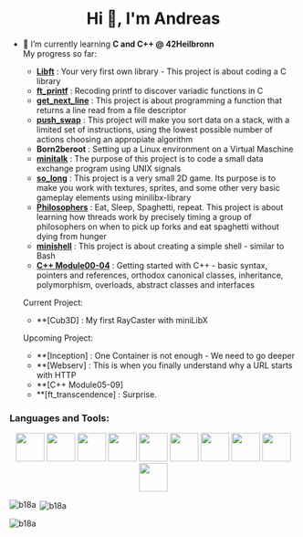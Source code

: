 <h1 align="center">Hi 👋, I'm Andreas</h1>

- 🌱 I’m currently learning **C and C++ @ 42Heilbronn**  
	My progress so far:  
	-	**[Libft](https://github.com/B18a/42_libft)**				: Your very first own library - This project is about coding a C library
	-	**[ft_printf](https://github.com/B18a/42_ft_printf)**		: Recoding printf to discover variadic functions in C
	-	**[get_next_line](https://github.com/B18a/42_get_next_line)**	: This project is about programming a function that returns a line read from a file descriptor
	-	**[push_swap](https://github.com/B18a/42_push_swap)**		: This project will make you sort data on a stack, with a limited set of instructions, using the lowest possible number of actions choosing an appropiate algorithm
	-	**Born2beroot**												: Setting up a Linux environment on a Virtual Maschine
	-	**[minitalk](https://github.com/B18a/42_minitalk)**			: The purpose of this project is to code a small data exchange program using UNIX signals
	-	**[so_long](https://github.com/B18a/42_so_long)**			: This project is a very small 2D game. Its purpose is to make you work with textures, sprites, and some other very basic gameplay elements using minilibx-library
	-	**[Philosophers](https://github.com/B18a/42_philo)**		: Eat, Sleep, Spaghetti, repeat. This project is about learning how threads work by precisely timing a group of philosophers on when to pick up forks and eat spaghetti without dying from hunger
	-	**[minishell](https://github.com/B18a/42_minishell)**		: This project is about creating a simple shell - similar to Bash
	-	**[C++ Module00-04](https://github.com/B18a/42_cpp)**		: Getting started with C++ - basic syntax, pointers and references, orthodox canonical classes, inheritance, polymorphism, overloads, abstract classes and interfaces
   
	Current Project:  
	-	**[Cub3D] : My first RayCaster with miniLibX
   
	Upcoming Project:  
	-	**[Inception] : One Container is not enough - We need to go deeper
	-	**[Webserv] : This is when you finally understand why a URL starts with HTTP
	-	**[C++ Module05-09]
	-	**[ft_transcendence] : Surprise.

<h3 align="left">Languages and Tools:</h3>
<p align="center">
  <img src="https://github.com/B18a/skill-icons/blob/main/icons/C.svg" width="50" height="50">
  <img src="https://github.com/B18a/skill-icons/blob/main/icons/CPP.svg" width="50" height="50">
  <img src="https://github.com/B18a/skill-icons/blob/main/icons/Git.svg" width="50" height="50">
  <img src="https://github.com/B18a/skill-icons/blob/main/icons/Github-Dark.svg" width="50" height="50">
  <img src="https://github.com/B18a/skill-icons/blob/main/icons/Arduino.svg" width="50" height="50">
  <img src="https://github.com/B18a/skill-icons/blob/main/icons/RaspberryPi-Dark.svg" width="50" height="50">
  <img src="https://github.com/B18a/skill-icons/blob/main/icons/VSCode-Dark.svg" width="50" height="50">
  <img src="https://github.com/B18a/skill-icons/blob/main/icons/Bash-Dark.svg" width="50" height="50">
  <img src="https://github.com/B18a/skill-icons/blob/main/icons/Docker.svg" width="50" height="50">
  <img src="https://github.com/B18a/skill-icons/blob/main/icons/Linux-Dark.svg" width="50" height="50">
</p>


<p><img align="left" src="https://github-readme-stats.vercel.app/api/top-langs?username=b18a&show_icons=true&locale=en&layout=compact&theme=dark&hide" alt="b18a" /></p>

<p>&nbsp;<img align="center" src="https://github-readme-stats.vercel.app/api?username=b18a&show_icons=true&locale=en&theme=dark&hide" alt="b18a" /></p>

<p align="left"> <img src="https://komarev.com/ghpvc/?username=b18a&label=Profile%20views&color=0e75b6&style=flat" alt="b18a" /> </p>

